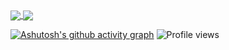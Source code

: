 <a href="https://github.com/Syskey-Alex/github-readme-stats">
  <img align="center" src="https://github-readme-stats.vercel.app/api/top-langs/?username=Syskey-Alex&layout=compact&theme=radical)](https://github.com/Syskey-Alex/github-readme-stats&theme=dark)" />
</a>  
<a href="https://github.com/Syskey-Alex/github-readme-stats">
  <img align="center" src="https://github-readme-stats.vercel.app/api?username=Syskey-Alex&show_icons=true&theme=radical&include_all_commits&count_private&enable_animations&border_radius&locale=EN&cache_seconds" />
</a>

[![Ashutosh's github activity graph](https://activity-graph.herokuapp.com/graph?username=Syskey-Alex&theme=rogue)](https://github.com/Syskey-Alex/github-readme-activity-graph)
![Profile views](https://gpvc.arturio.dev/Syskey-Alex)

